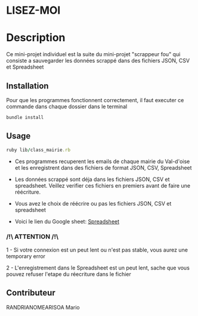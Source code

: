 # LISEZ-MOI
# Description

Ce mini-projet individuel est la suite du mini-projet "scrappeur fou" qui consiste a sauvegarder les données scrappé dans des fichiers JSON, CSV et Spreadsheet

## Installation

Pour que les programmes fonctionnent correctement, il faut executer ce commande dans chaque dossier dans le terminal 

```bash
bundle install
```

## Usage

```ruby
ruby lib/class_mairie.rb
```
- Ces programmes recuperent les emails de chaque mairie du Val-d'oise et les enregistrent dans des fichiers de format JSON, CSV, Spreadsheet

- Les données scrappé sont déja dans les fichiers JSON, CSV et spreadsheet. Veillez verifier ces fichiers en premiers avant de faire une réécriture.

- Vous avez le choix de réécrire ou pas les fichiers JSON, CSV et spreadsheet

- Voici le lien du Google sheet: [Spreadsheet](https://docs.google.com/spreadsheets/d/152kqnXBMHvuWKCSiTd_G_tly13wFB0aFuU-LZPD09BQ/edit?usp=sharing) 
### /!\ ATTENTION /!\
1 - Si votre connexion est un peut lent ou n'est pas stable, vous aurez une temporary error

2 - L'enregistrement dans le Spreadsheet est un peut lent, sache que vous pouvez refuser l'etape du réecriture dans le fichier

## Contributeur
RANDRIANOMEARISOA Mario
